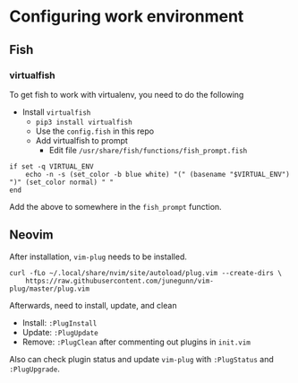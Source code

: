 # Configuring work environment

## Fish
### virtualfish
To get fish to work with virtualenv, you need to do the following
* Install `virtualfish`
  * `pip3 install virtualfish`
  * Use the `config.fish` in this repo
  * Add virtualfish to prompt
    * Edit file `/usr/share/fish/functions/fish_prompt.fish`
```
if set -q VIRTUAL_ENV
    echo -n -s (set_color -b blue white) "(" (basename "$VIRTUAL_ENV") ")" (set_color normal) " "
end
```
Add the above to somewhere in the `fish_prompt` function.

## Neovim
After installation, `vim-plug` needs to be installed.
```
curl -fLo ~/.local/share/nvim/site/autoload/plug.vim --create-dirs \
    https://raw.githubusercontent.com/junegunn/vim-plug/master/plug.vim
```

Afterwards, need to install, update, and clean
* Install: `:PlugInstall`
* Update: `:PlugUpdate`
* Remove: `:PlugClean` after commenting out plugins in `init.vim`

Also can check plugin status and update `vim-plug` with `:PlugStatus` and
`:PlugUpgrade`.
